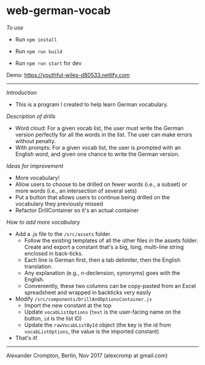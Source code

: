 # web-german-vocab

_To use_

* Run ``npm install``

* Run ``npm run build``

* Run ``npm run start`` for dev

Demo: https://youthful-wiles-d80533.netlify.com
_______________________________



_Introduction_

* This is a program I created to help learn German vocabulary.


_Description of drills_

* Word cloud: For a given vocab list, the user must write the German version perfectly for all the words in the list. The user can make errors without penalty.
* With prompts: For a given vocab list, the user is prompted with an English word, and given one chance to write the German version.

_Ideas for improvement_
* More vocabulary!
* Allow users to choose to be drilled on fewer words (i.e., a subset) or more words (i.e., an intersection of several sets)
* Put a button that allows users to continue being drilled on the vocabulary they previously missed
* Refactor DrillContainer so it's an actual container

_How to add more vocabulary_

* Add a .js file to the ``/src/assets`` folder.
  * Follow the existing templates of all the other files in the assets folder. Create and export a constant that's a big, long, multi-line string enclosed in back-ticks.
  * Each line is German first, then a tab delimiter, then the English translation.
  * Any explanation (e.g., n-declension, synonyms) goes with the English.
  * Conveniently, these two columns can be copy-pasted from an Excel spreadsheet and wrapped in backticks very easily
* Modify ``/src/components/DrillAndOptionsContainer.js``
  * Import the new constant at the top
  * Update ``vocabListOptions`` (``text`` is the user-facing name on the button, ``id`` is the list ID)
  * Update the ``rawVocabListById`` object (the key is the id from ``vocabListOptions``, the value is the imported constant)
* That's it!

__________________________________________________________
Alexander Crompton, Berlin, Nov 2017 (alexcromp at gmail.com)

